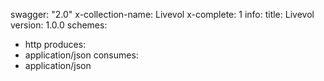 swagger: "2.0"
x-collection-name: Livevol
x-complete: 1
info:
  title: Livevol
  version: 1.0.0
schemes:
- http
produces:
- application/json
consumes:
- application/json